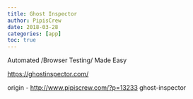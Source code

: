 ```yaml
---
title: Ghost Inspector
author: PipisCrew
date: 2018-03-28
categories: [app]
toc: true
---
```


Automated /Browser Testing/ Made Easy

https://ghostinspector.com/

origin - http://www.pipiscrew.com/?p=13233 ghost-inspector